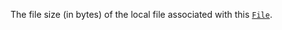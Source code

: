 The file size (in bytes) of the local file associated with this
[`File`](https://create.roblox.com/docs/reference/engine/classes/File).